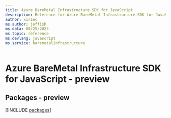 ```yaml
---
title: Azure BareMetal Infrastructure SDK for JavaScript
description: Reference for Azure BareMetal Infrastructure SDK for JavaScript
author: xirzec
ms.author: jeffish
ms.data: 09/25/2023
ms.topic: reference
ms.devlang: javascript
ms.service: baremetalinfrastructure
---
```

# Azure BareMetal Infrastructure SDK for JavaScript - preview
## Packages - preview
[!INCLUDE [packages](baremetal-infrastructure-index.md)]